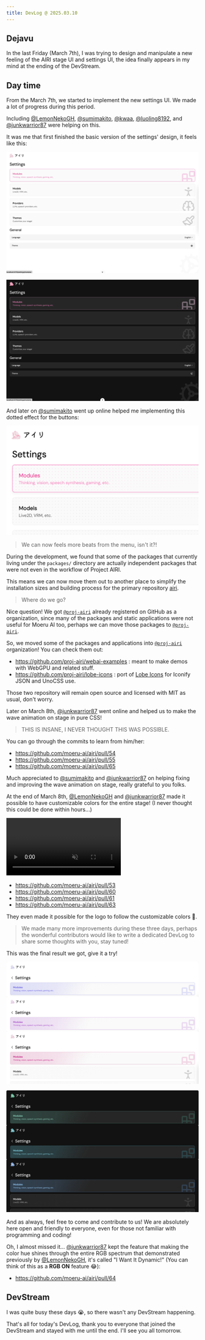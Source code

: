 ```yaml
---
title: DevLog @ 2025.03.10
---
```


## Dejavu

In the last Friday (March 7th), I was trying to design and manipulate a new
feeling of the AIRI stage UI and settings UI, the idea finally appears
in my mind at the ending of the DevStream.

## Day time

From the March 7th, we started to implement the new settings UI. We made a lot of
progress during this period.

Including [@LemonNekoGH](https://github.com/LemonNekoGH),
[@sumimakito](https://github.com/sumimakito),
[@kwaa](https://github.com/kwaa),
[@luoling8192](https://github.com/luoling8192), and
[@junkwarrior87](https://github.com/junkwarrior87) were helping on this.

It was me that first finished the basic version of the settings' design, it feels
like this:

![](../../../assets/images/blog/DevLog-2025.03.10/new-ui-v1.png)

![](../../../assets/images/blog/DevLog-2025.03.10/new-ui-v1-dark.png)

And later on [@sumimakito](https://github.com/sumimakito) went up online helped me
implementing this dotted effect for the buttons:

![](../../../assets/images/blog/DevLog-2025.03.10/new-ui-v2.png)

> We can now feels more beats from the menu, isn't it?!

During the development, we found that some of the packages that currently living
under the `packages/` directory are actually independent packages that were not
even in the workflow of Project AIRI.

This means we can now move them out to another place to simplify the installation
sizes and building process for the primary repository
[airi](https://github.com/moeru-ai/airi).

> Where do we go?

Nice question! We got [`@proj-airi`](https://github.com/proj-airi) already
registered on GitHub as a organization, since many of the packages and static
applications were not useful for Moeru AI too, perhaps we can move those
packages to [`@proj-airi`](https://github.com/proj-airi).

So, we moved some of the packages and applications into
[`@proj-airi`](https://github.com/proj-airi) organization! You can check them out:

- https://github.com/proj-airi/webai-examples : meant to make demos with WebGPU and
  related stuff.
- https://github.com/proj-airi/lobe-icons : port of
  [Lobe Icons](https://github.com/lobehub/lobe-icons) for Iconify JSON and UnoCSS use.

Those two repository will remain open source and licensed with MIT as usual, don't
worry.

Later on March 8th, [@junkwarrior87](https://github.com/junkwarrior87) went
online and helped us to make the wave animation on stage in pure CSS!

> THIS IS INSANE, I NEVER THOUGHT THIS WAS POSSIBLE.

You can go through the commits to learn from him/her:

- https://github.com/moeru-ai/airi/pull/54
- https://github.com/moeru-ai/airi/pull/55
- https://github.com/moeru-ai/airi/pull/65

Much appreciated to [@sumimakito](https://github.com/sumimakito) and
[@junkwarrior87](https://github.com/junkwarrior87) on helping fixing and improving the
wave animation on stage, really grateful to you folks.

At the end of March 8th, [@LemonNekoGH](https://github.com/LemonNekoGH) and
[@junkwarrior87](https://github.com/junkwarrior87) made it possible to have customizable
colors for the entire stage! (I never thought this could be done within hours...)

<video controls muted>
  <source src="../../static/blog/DevLog-2025.03.10/customizable-theme-colors.mp4">
</video>

- https://github.com/moeru-ai/airi/pull/53
- https://github.com/moeru-ai/airi/pull/60
- https://github.com/moeru-ai/airi/pull/61
- https://github.com/moeru-ai/airi/pull/63

They even made it possible for the logo to follow the customizable colors 🤯.

> We made many more improvements during these three days, perhaps the wonderful
> contributors would like to write a dedicated DevLog to share some thoughts with
> you, stay tuned!

This was the final result we got, give it a try!

![](../../../assets/images/blog/DevLog-2025.03.10/new-ui-v3.png)

![](../../../assets/images/blog/DevLog-2025.03.10/new-ui-v3-dark.png)

And as always, feel free to come and contribute to us! We are absolutely here open and
friendly to everyone, even for those not familiar with programming and coding!

Oh, I almost missed it... [@junkwarrior87](https://github.com/junkwarrior87)
kept the feature that making the color hue shines through the entire RGB spectrum
that demonstrated previously by [@LemonNekoGH](https://github.com/LemonNekoGH), it's
called "I Want It Dynamic!" (You can think of this as a **RGB ON** feature 😂):

- https://github.com/moeru-ai/airi/pull/64

## DevStream

I was quite busy these days 😭, so there wasn't any DevStream happening.

That's all for today's DevLog, thank you to everyone that joined the DevStream
and stayed with me until the end. I'll see you all tomorrow.
